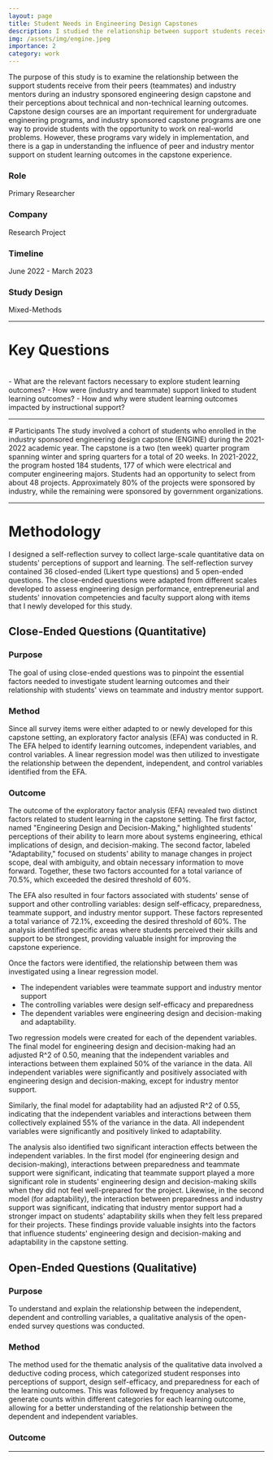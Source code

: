 ```yaml
---
layout: page
title: Student Needs in Engineering Design Capstones
description: I studied the relationship between support students received from their teammates and industry mentors and learning outcomes in design capstones.
img: /assets/img/engine.jpeg
importance: 2
category: work
---
```


The purpose of this study is to examine the relationship between the support students receive from their peers (teammates) and industry mentors during an industry sponsored engineering design capstone and their perceptions about technical and non-technical learning outcomes. Capstone design courses are an important requirement for undergraduate engineering programs, and industry sponsored capstone programs are one way to provide students with the opportunity to work on real-world problems. However, these programs vary widely in implementation, and there is a gap in understanding the influence of peer and industry mentor support on student learning outcomes in the capstone experience.

 <div class="row">
                <div class="col-3">
                  <h3 class="fact-title">Role</h3>
                  <p class="fact-fact">Primary Researcher</p>
                </div>
                <div class="col-3">
                  <h3 class="fact-title">Company</h3>
                  <p class="fact-fact">Research Project</p>
                </div>
                <div class="col-3">
                  <h3 class="fact-title">Timeline</h3>
                  <p class="fact-fact">June 2022 - March 2023</p>
                </div>
                 <div class="col-3">
                  <h3 class="fact-title">Study Design</h3>
                  <p class="fact-fact">Mixed-Methods</p>
                </div>
              </div>
<hr>

# Key Questions
<br>
- What are the relevant factors necessary to explore student learning outcomes?
- How were (industry and teammate) support linked to student learning outcomes?
- How and why were student learning outcomes impacted by instructional support?
<hr>
# Participants
The study involved a cohort of students who enrolled in the industry sponsored engineering design capstone (ENGINE) during the 2021-2022 academic year. The capstone is a two (ten week) quarter program spanning winter and spring quarters for a total of 20 weeks. In 2021-2022, the program hosted 184 students, 177 of which were electrical and computer engineering majors. Students had an opportunity to select from about 48 projects. Approximately 80% of the projects were sponsored by industry, while the remaining were sponsored by government organizations.
<hr>

# Methodology

I designed a self-reflection survey to collect large-scale quantitative data on students' perceptions of support and learning. The self-reflection survey contained 36 closed-ended (Likert type questions) and 5 open-ended questions. The close-ended questions were adapted from different scales developed to assess engineering design performance, entrepreneurial and students' innovation competencies and faculty support along with items that I newly developed for this study. 

## Close-Ended Questions (Quantitative)
### Purpose
The goal of using close-ended questions was to pinpoint the essential factors needed to investigate student learning outcomes and their relationship with students' views on teammate and industry mentor support.

### Method
Since all survey items were either adapted to or newly developed for this capstone setting, an exploratory factor analysis (EFA) was conducted in R. The EFA helped to identify learning outcomes, independent variables, and control variables. A linear regression model was then utilized to investigate the relationship between the dependent, independent, and control variables identified from the EFA.

### Outcome
The outcome of the exploratory factor analysis (EFA) revealed two distinct factors related to student learning in the capstone setting. The first factor, named "Engineering Design and Decision-Making," highlighted students' perceptions of their ability to learn more about systems engineering, ethical implications of design, and decision-making. The second factor, labeled "Adaptability," focused on students' ability to manage changes in project scope, deal with ambiguity, and obtain necessary information to move forward. Together, these two factors accounted for a total variance of 70.5%, which exceeded the desired threshold of 60%.

The EFA also resulted in four factors associated with students' sense of support and other controlling variables: design self-efficacy, preparedness, teammate support, and industry mentor support. These factors represented a total variance of 72.1%, exceeding the desired threshold of 60%. The analysis identified specific areas where students perceived their skills and support to be strongest, providing valuable insight for improving the capstone experience.

Once the factors were identified, the relationship between them was investigated using a linear regression model. 
- The independent variables were teammate support and industry mentor support
- The controlling variables were design self-efficacy and preparedness
- The dependent variables were engineering design and decision-making and adaptability.

Two regression models were created for each of the dependent variables. The final model for engineering design and decision-making had an adjusted R^2 of 0.50, meaning that the independent variables and interactions between them explained 50% of the variance in the data. All independent variables were significantly and positively associated with engineering design and decision-making, except for industry mentor support.

Similarly, the final model for adaptability had an adjusted R^2 of 0.55, indicating that the independent variables and interactions between them collectively explained 55% of the variance in the data. All independent variables were significantly and positively linked to adaptability.

The analysis also identified two significant interaction effects between the independent variables. In the first model (for engineering design and decision-making), interactions between preparedness and teammate support were significant, indicating that teammate support played a more significant role in students' engineering design and decision-making skills when they did not feel well-prepared for the project. Likewise, in the second model (for adaptability), the interaction between preparedness and industry support was significant, indicating that industry mentor support had a stronger impact on students' adaptability skills when they felt less prepared for their projects. These findings provide valuable insights into the factors that influence students' engineering design and decision-making and adaptability in the capstone setting.


## Open-Ended Questions (Qualitative)
### Purpose
To understand and explain the relationship between the independent, dependent and controlling variables, a qualitative analysis of the open-ended survey questions was conducted. 

### Method
The method used for the thematic analysis of the qualitative data involved a deductive coding process, which categorized student responses into perceptions of support, design self-efficacy, and preparedness for each of the learning outcomes. This was followed by frequency analyses to generate counts within different categories for each learning outcome, allowing for a better understanding of the relationship between the dependent and independent variables. 

### Outcome

<hr>
